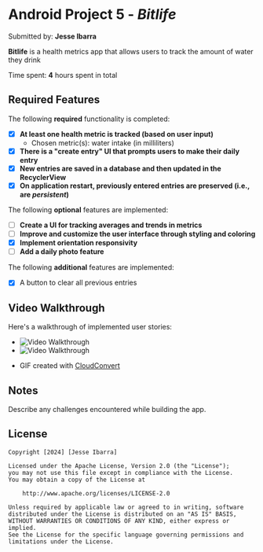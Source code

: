 # Android Project 5 - *Bitlife*

Submitted by: **Jesse Ibarra**

**Bitlife** is a health metrics app that allows users to track the amount of water they drink

Time spent: **4** hours spent in total

## Required Features

The following **required** functionality is completed:

- [X] **At least one health metric is tracked (based on user input)**
  - Chosen metric(s): water intake (in milliliters)
- [X] **There is a "create entry" UI that prompts users to make their daily entry**
- [X] **New entries are saved in a database and then updated in the RecyclerView**
- [X] **On application restart, previously entered entries are preserved (i.e., are *persistent*)**

The following **optional** features are implemented:

- [ ] **Create a UI for tracking averages and trends in metrics**
- [ ] **Improve and customize the user interface through styling and coloring**
- [X] **Implement orientation responsivity**
- [ ] **Add a daily photo feature**

The following **additional** features are implemented:

- [X] A button to clear all previous entries

## Video Walkthrough

Here's a walkthrough of implemented user stories:

- <img src='Assets/Requirement_1.gif' title='Video Walkthrough' width='' alt='Video Walkthrough' />
- <img src='Assets/Requirement2.gif' title='Video Walkthrough' width='' alt='Video Walkthrough' />
  
- GIF created with [CloudConvert](https://cloudconvert.com/)

## Notes

Describe any challenges encountered while building the app.

## License

    Copyright [2024] [Jesse Ibarra]

    Licensed under the Apache License, Version 2.0 (the "License");
    you may not use this file except in compliance with the License.
    You may obtain a copy of the License at

        http://www.apache.org/licenses/LICENSE-2.0

    Unless required by applicable law or agreed to in writing, software
    distributed under the License is distributed on an "AS IS" BASIS,
    WITHOUT WARRANTIES OR CONDITIONS OF ANY KIND, either express or implied.
    See the License for the specific language governing permissions and
    limitations under the License.
